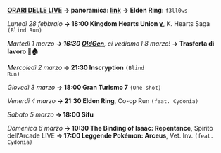 <b><u>ORARI DELLE LIVE</u></b>
<b>→ panoramica: <a href="https://trello.com/b/iKwdSGf3/sabaku">link</a></b>
<b>→ Elden Ring:</b> <code>f3ll0ws</code>

<i>Lunedì 28 febbraio</i>
<b>→ 18:00 Kingdom Hearts Union χ</b>, K. Hearts Saga <code>(Blind Run)</code>

<i>Martedì 1 marzo </i>
<i><s><b>→ 16:30 <a href="https://www.twitch.tv/oldgenproject">OldGen</a></b></s>, ci vediamo l'8 marzo!</i>
<b>→ Trasferta di lavoro 🚗🏠</b>

<i>Mercoledì 2 marzo</i>
<b>→ 21:30 Inscryption</b> <code>(Blind Run)</code>

<i>Giovedì 3 marzo</i>
<b>→ 18:00 Gran Turismo 7</b> <code>(One-shot)</code>

<i>Venerdì 4 marzo</i>
<b>→ 21:30 Elden Ring</b>, Co-op Run <code>(feat. Cydonia)</code>

<i>Sabato 5 marzo</i>
<b>→ 18:00 Sifu</b>

<i>Domenica 6 marzo</i>
<b>→ 10:30 The Binding of Isaac: Repentance</b>, Spirito dell'Arcade LIVE
<b>→ 17:00 Leggende Pokémon: Arceus</b>, Vet. Inv. <code>(feat. Cydonia)</code>
